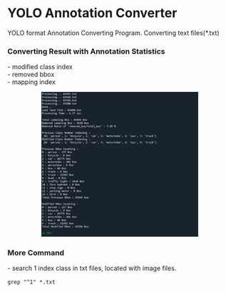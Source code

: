 # YOLO Annotation Converter

YOLO format Annotation Converting Program. Converting text files(*.txt)


### Converting Result with Annotation Statistics

\- modified class index <br>
\- removed bbox <br>
\- mapping index 

<p align="center">
<img src="imgs/img.jpg" width=70%>
</p>

### More Command

\- search 1 index class in txt files, located with image files.
```
grep "^1" *.txt
```
